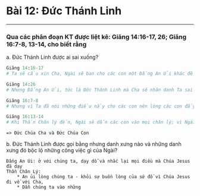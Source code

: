 # Bài 12: Đức Thánh Linh
---
### Qua các phân đoạn KT được liệt kê: Giăng 14:16-17, 26; Giăng 16:7-8, 13-14, cho biết rằng
a. Đức Thánh Linh được ai sai xuống?
```py
Giăng 14:16-17
# Ta sẽ cầu xin Cha, Ngài sẽ ban cho các con một Đấng An Ủi khác để ở với các con đời đời, tức là Thần Chân Lý mà thế gian không thể nhận lãnh được, vì không thấy và không biết Ngài. Nhưng các con biết Ngài vì Ngài đang ở với các con, và sẽ ở trong các con.

Giăng 14:26
# Nhưng Đấng An Ủi, tức là Đức Thánh Linh mà Cha sẽ nhân danh Ta sai đến, Ngài sẽ dạy dỗ các con mọi điều, và nhắc các con nhớ tất cả những gì Ta đã phán với các con.

Giăng 16:7-8
# Nhưng vì Ta đã nói những điều nầy cho các con nên lòng các con đầy đau buồn. Dù vậy, Ta nói thật với các con: Ta đi là ích lợi cho các con. Vì nếu Ta không đi thì Đấng An Ủi sẽ không đến với các con. Nhưng nếu Ta đi, Ta sẽ sai Ngài đến

Giăng 16:13-14
# Khi Thần Chân lý đến, Ngài sẽ dẫn các con vào mọi chân lý; vì Ngài không tự mình nói, nhưng sẽ nói những gì mình nghe, và công bố cho các con những gì sẽ đến. Ngài sẽ tôn vinh Ta, vì Ngài sẽ lấy những gì thuộc về Ta mà công bố cho các con
```
    => Đức Chúa Cha và Đức Chúa Con


b. Đức Thánh Linh được gọi bằng nhưng danh xưng nào và những danh xưng đó bộc lộ những công việc gì của Ngài?

    Đấng An Ủi: ở với chúng ta, dạy dỗ và nhắc lại mọi điều mà Chúa Jesus đã dạy
    Thần Chân Lý: 
        * An ủi lòng chúng ta - khỏi sự buồn lòng của sứ đồ vì Chúa Jesus đi về với Cha, 
        * Dẫn chúng ta vào những



